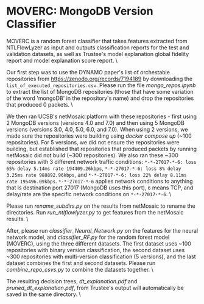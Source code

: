 # MOVERC: MongoDB Version Classifier

MOVERC is a random forest classifier that takes features extracted from NTLFlowLyzer as input and outputs classification reports for the test and validation datasets, as well as Trustee's model explanation global fidelity report and model explanation score report. \\

Our first step was to use the DYNAMO paper's list of orchestable repositories from https://zenodo.org/records/7194189 by downloading the `list_of_executed_repositories.csv`. Please run the file *mongo_repos.ipynb* to extract the list of MongoDB repositories (those that have some variation of the word 'mongoDB' in the repository's name) and drop the repositories that produced 0 packets. \\

We then ran UCSB's netMosaic platform with these repositories - first using 2 MongoDB versions (versions 4.0 and 7.0) and then using 5 MongoDB versions (versions 3.0, 4.0, 5.0, 6.0, and 7.0). When using 2 versions, we made sure the repositories were building using *docker compose up* (~100 repositories). For 5 versions, we did not ensure the repositories were building, but established that repositories that produced packets by running netMosaic did not build (~300 repositories). We also ran these ~300 repositories with 3 different network traffic conditions: `*-*-27017-*-6: loss 65% delay 5.14ms rate 194409.26kbps`, `*-*-27017-*-6: loss 8% delay 3.25ms rate 988892.96kbps`, and `*-*-27017-*-6: loss 22% delay 8.11ms rate 195496.09kbps`. `*-*-27017-*-6` applies network conditions to anything that is destination port 27017 (MongoDB uses this port), `6` means TCP, and delay/rate are the specific network conditions on `*-*-27017-*-6`. \\

Please run *rename_subdirs.py* on the results from netMosaic to rename the directories. Run *run_ntlflowlyzer.py* to get features from the netMosaic results. \\

After, please run *classifier_Neural_Network.py* on the features for the neural network model, and *classifier_RF.py* for the random forest model (MOVERC), using the three different datasets. The first dataset uses ~100 repositories with binary version classification, the second dataset uses ~300 repositories with multi-version classification (5 versions), and the last dataset combines the first and second datasets. Please run *combine_repo_csvs.py* to combine the datasets together. \\

The resulting decision trees, *dt_explanation.pdf* and *pruned_dt_explanation.pdf*, from Trustee's output will automatically be saved in the same directory. \\
